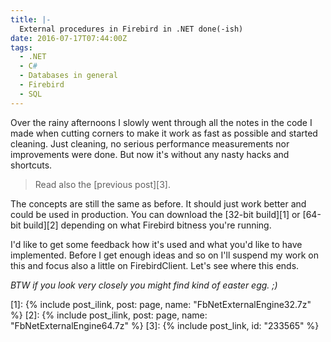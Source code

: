```yaml
---
title: |-
  External procedures in Firebird in .NET done(-ish)
date: 2016-07-17T07:44:00Z
tags:
  - .NET
  - C#
  - Databases in general
  - Firebird
  - SQL
---
```

Over the rainy afternoons I slowly went through all the notes in the code I made when cutting corners to make it work as fast as possible and started cleaning. Just cleaning, no serious performance measurements nor improvements were done. But now it's without any nasty hacks and shortcuts.

<!-- excerpt -->

> Read also the [previous post][3].

The concepts are still the same as before. It should just work better and could be used in production. You can download the [32-bit build][1] or [64-bit build][2] depending on what Firebird bitness you're running.

I'd like to get some feedback how it's used and what you'd like to have implemented. Before I get enough ideas and so on I'll suspend my work on this and focus also a little on FirebirdClient. Let's see where this ends.

_BTW if you look very closely you might find kind of easter egg. ;)_   

[1]: {% include post_ilink, post: page, name: "FbNetExternalEngine32.7z" %}
[2]: {% include post_ilink, post: page, name: "FbNetExternalEngine64.7z" %}
[3]: {% include post_link, id: "233565" %}
